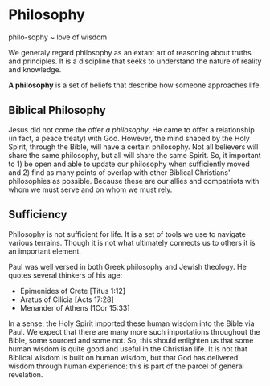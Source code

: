 # Philosophy

philo-sophy ~ love of wisdom

We generaly regard philosophy as an extant art of reasoning about truths and principles. It is a discipline that seeks to understand the nature of reality and knowledge.

**A philosophy** is a set of beliefs that describe how someone approaches life.


## Biblical Philosophy

Jesus did not come the offer _a philosophy_, He came to offer a relationship (in fact, a peace treaty) with God.
However, the mind shaped by the Holy Spirit, through the Bible, will have a certain philosophy.
Not all believers will share the same philosophy, but all will share the same Spirit.
So, it important to 1) be open and able to update our philosophy when sufficiently moved and 2) find as many points of overlap with other Biblical Christians' philosophies as possible.
Because these are our allies and compatriots with whom we must serve and on whom we must rely.


## Sufficiency

Philosophy is not sufficient for life.
It is a set of tools we use to navigate various terrains.
Though it is not what ultimately connects us to others it is an important element.

Paul was well versed in both Greek philosophy and Jewish theology.
He quotes several thinkers of his age:
* Epimenides of Crete [Titus 1:12]
* Aratus of Cilicia [Acts 17:28]
* Menander of Athens [1Cor 15:33]

In a sense, the Holy Spirit imported these human wisdom into the Bible via Paul.
We expect that there are many more such importations throughout the Bible, some sourced and some not.
So, this should enlighten us that some human wisdom is quite good and useful in the Christian life.
It is not that Biblical wisdom is built on human wisdom, but that God has delivered wisdom through human experience: this is part of the parcel of general revelation.
